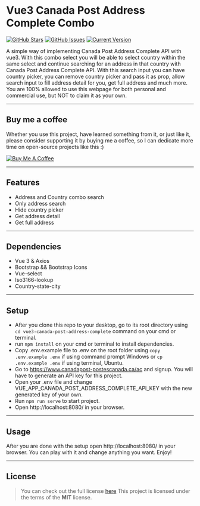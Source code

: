 # Vue3 Canada Post Address Complete Combo

[![GitHub Stars](https://img.shields.io/github/stars/IlyasKohistani/vue3-canada-post-address-complete.svg)](https://github.com/IlyasKohistani/vue3-canada-post-address-complete/stargazers) [![GitHub Issues](https://img.shields.io/github/issues/IlyasKohistani/vue3-canada-post-address-complete.svg)](https://github.com/IlyasKohistani/vue3-canada-post-address-complete/issues) [![Current Version](https://img.shields.io/badge/version-1.0.0-green.svg)](https://github.com/IlyasKohistani/vue3-canada-post-address-complete)

A simple way of implementing Canada Post Address Complete API with vue3. With this combo select you will be able to select country within the same select and continue searching for an address in that country with Canada Post Address Complete API. With this search input you can have country picker, you can remove country picker and pass it as prop, allow search input to fill address detail for you, get full address and much more. You are 100% allowed to use this webpage for both personal and commercial use, but NOT to claim it as your own.

---

## Buy me a coffee

Whether you use this project, have learned something from it, or just like it, please consider supporting it by buying me a coffee, so I can dedicate more time on open-source projects like this :)

<a href="https://www.buymeacoffee.com/ilyaskohistani" target="_blank"><img src="https://www.buymeacoffee.com/assets/img/custom_images/orange_img.png" alt="Buy Me A Coffee" style="height: auto !important;width: auto !important;" ></a>

---

## Features

-   Address and Country combo search
-   Only address search
-   Hide country picker
-   Get address detail 
-   Get full address

---


## Dependencies

-   Vue 3 & Axios
-   Bootstrap && Bootstrap Icons
-   Vue-select
-   Iso3166-lookup 
-   Country-state-city

---

## Setup

-   After you clone this repo to your desktop, go to its root directory using `cd vue3-canada-post-address-complete` command on your cmd or terminal.
-   run `npm install` on your cmd or terminal to install dependencies.
-   Copy .env.example file to .env on the root folder using `copy .env.example .env` if using command prompt Windows or `cp .env.example .env` if using terminal, Ubuntu.
-   Go to https://www.canadapost-postescanada.ca/ac and signup. You will have to generate an API key for this project.
-   Open your .env file and change VUE_APP_CANADA_POST_ADDRESS_COMPLETE_API_KEY with the new generated key of your own.
-   Run `npm run serve` to start project.
-   Open http://localhost:8080/ in your browser.

---

## Usage

After you are done with the setup open http://localhost:8080/ in your browser. You can play with it and change anything you want. Enjoy!

---

## License

> You can check out the full license [here](https://github.com/IlyasKohistani/vue3-canada-post-address-complete/blob/master/LICENSE)
> This project is licensed under the terms of the **MIT** license.
